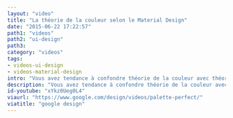 ```yaml
---
layout: "video"
title: "La théorie de la couleur selon le Material Design"
date: "2015-06-22 17:22:57"
path1: "videos"
path2: "ui-design"
path3:
category: "videos"
tags:
- videos-ui-design
- videos-material-design
intro: "Vous avez tendance à confondre théorie de la couleur avec théorie des cordes ? L'équipe design de Google souhaite vous guider avec cette vidéo démontrant en moins de 2 minutes comment obtenir une palette de couleur parfaite pour vos prochaines interfaces."
description: "Vous avez tendance à confondre théorie de la couleur avec théorie des cordes. L'équipe design de Google vous guide en vidéo."
id-youtube: "xYkz0Ueg0L4"
viaurl: "https://www.google.com/design/videos/palette-perfect/"
viatitle: "google design"
---
```

